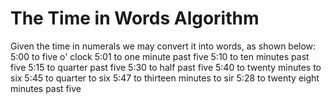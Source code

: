 # The Time in Words Algorithm
Given the time in numerals we may convert it into words, as shown below: 
5:00 to five o' clock
5:01 to one minute past five
5:10 to ten minutes past five
5:15 to quarter past five
5:30 to half past five
5:40 to twenty minutes to six
5:45 to quarter to six
5:47 to thirteen minutes to sir
5:28 to twenty eight minutes past five
